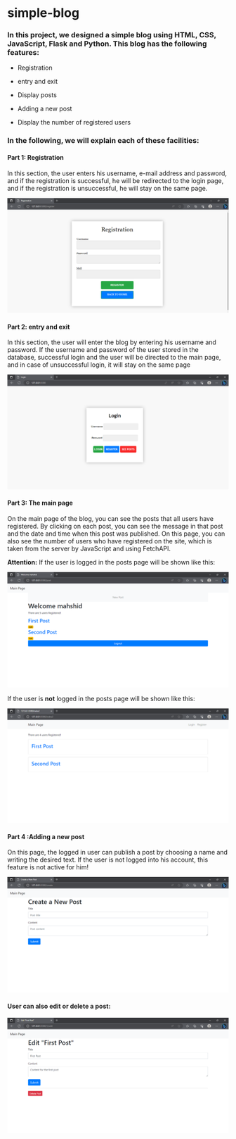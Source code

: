 # simple-blog

### In this project, we designed a simple blog using HTML, CSS, JavaScript, Flask and Python. This blog has the following features:
- Registration
* entry and exit
+ Display posts 
- Adding a new post
* Display the number of registered users

### In the following, we will explain each of these facilities: 
#### Part 1: Registration
In this section, the user enters his username, e-mail address and password, and if the registration is successful, he will be redirected to the login page, and if the registration is unsuccessful, he will stay on the same page.

![Screenshot](Register.png)


#### Part 2: entry and exit
In this section, the user will enter the blog by entering his username and password. If the username and password of the user
stored in the database, successful login and the user will be directed to the main page, and in case of unsuccessful login, it will stay on the same page

![Screenshot](login.png)

#### Part 3: The main page
On the main page of the blog, you can see the posts that all users have registered. By clicking on each post, you can see the message in that post and the date and time when this post was published.
On this page, you can also see the number of users who have registered on the site, which is taken from the server by JavaScript and using FetchAPI.

**Attention:**
If the user is logged in the posts page will be shown like this:


![Screenshot](seepostlogin.png)


If the user is **not** logged in the posts page will be shown like this:


![Screenshot](seepost.png)


#### Part 4 :Adding a new post
On this page, the logged in user can publish a post by choosing a name and writing the desired text. If the user is not logged into his account, this feature is not active for him!


![Screenshot](createpost.png)


#### User can also edit or delete a post:


![Screenshot](editpost.png)




